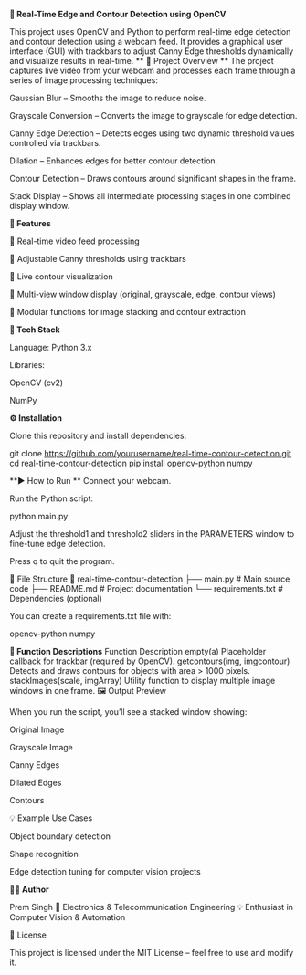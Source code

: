 **🧠 Real-Time Edge and Contour Detection using OpenCV**

This project uses OpenCV and Python to perform real-time edge detection and contour detection using a webcam feed. It provides a graphical user interface (GUI) with trackbars to adjust Canny Edge thresholds dynamically and visualize results in real-time.
**
📸 Project Overview
**
The project captures live video from your webcam and processes each frame through a series of image processing techniques:

Gaussian Blur – Smooths the image to reduce noise.

Grayscale Conversion – Converts the image to grayscale for edge detection.

Canny Edge Detection – Detects edges using two dynamic threshold values controlled via trackbars.

Dilation – Enhances edges for better contour detection.

Contour Detection – Draws contours around significant shapes in the frame.

Stack Display – Shows all intermediate processing stages in one combined display window.

**🧩 Features**

🔹 Real-time video feed processing

🔹 Adjustable Canny thresholds using trackbars

🔹 Live contour visualization

🔹 Multi-view window display (original, grayscale, edge, contour views)

🔹 Modular functions for image stacking and contour extraction

**🧠 Tech Stack**

Language: Python 3.x

Libraries:

OpenCV (cv2)

NumPy

**⚙️ Installation**

Clone this repository and install dependencies:

git clone https://github.com/yourusername/real-time-contour-detection.git
cd real-time-contour-detection
pip install opencv-python numpy

**▶️ How to Run
**
Connect your webcam.

Run the Python script:

python main.py


Adjust the threshold1 and threshold2 sliders in the PARAMETERS window to fine-tune edge detection.

Press q to quit the program.

📂 File Structure
📁 real-time-contour-detection
├── main.py             # Main source code
├── README.md           # Project documentation
└── requirements.txt    # Dependencies (optional)


You can create a requirements.txt file with:

opencv-python
numpy

**🧩 Function Descriptions**
Function	Description
empty(a)	Placeholder callback for trackbar (required by OpenCV).
getcontours(img, imgcontour)	Detects and draws contours for objects with area > 1000 pixels.
stackImages(scale, imgArray)	Utility function to display multiple image windows in one frame.
🖼️ Output Preview

When you run the script, you’ll see a stacked window showing:

Original Image

Grayscale Image

Canny Edges

Dilated Edges

Contours

💡 Example Use Cases

Object boundary detection

Shape recognition

Edge detection tuning for computer vision projects

**🧑‍💻 Author**

Prem Singh
📘 Electronics & Telecommunication Engineering
💡 Enthusiast in Computer Vision & Automation

🪪 License

This project is licensed under the MIT License – feel free to use and modify it.
